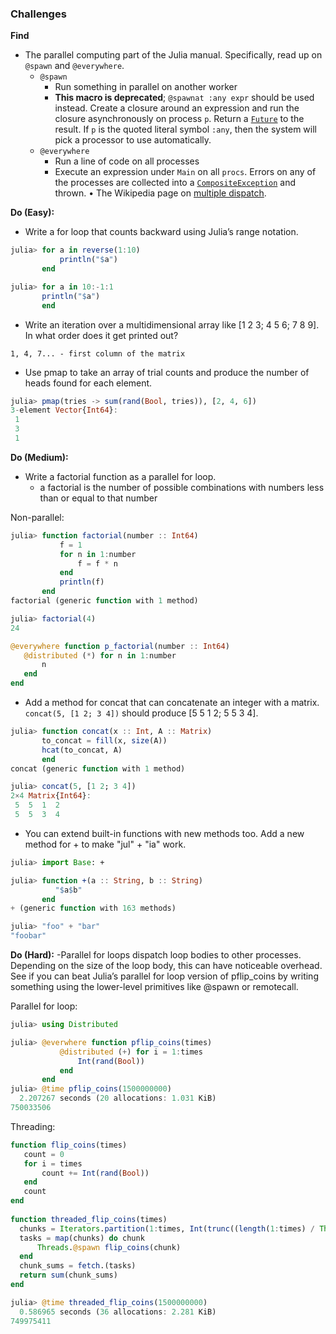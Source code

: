 ### Challenges

**Find**
- The parallel computing part of the Julia manual. Specifically, read up on `@spawn` and `@everywhere`.
	- `@spawn`
		- Run something in parallel on another worker
		- **This macro is deprecated**; `@spawnat :any expr` should be used instead. Create a closure around an expression and run the closure asynchronously on process `p`. Return a [`Future`](https://docs.julialang.org/en/v1/stdlib/Future/#Future) to the result. If `p` is the quoted literal symbol `:any`, then the system will pick a processor to use automatically.
	- `@everywhere`
		- Run a line of code on all processes
		- Execute an expression under `Main` on all `procs`. Errors on any of the processes are collected into a [`CompositeException`](https://docs.julialang.org/en/v1/base/base/#Base.CompositeException) and thrown.
• The Wikipedia page on [multiple dispatch](https://en.wikipedia.org/wiki/Multiple_dispatch).

**Do (Easy):**
- Write a for loop that counts backward using Julia’s range notation.
```julia
julia> for a in reverse(1:10)
           println("$a")
       end

julia> for a in 10:-1:1
	   println("$a")
	   end
```
- Write an iteration over a multidimensional array like [1 2 3; 4 5 6; 7 8 9]. In what order does it get printed out?
```
1, 4, 7... - first column of the matrix
```

- Use pmap to take an array of trial counts and produce the number of heads found for each element.
```julia
julia> pmap(tries -> sum(rand(Bool, tries)), [2, 4, 6])
3-element Vector{Int64}:
 1
 3
 1
```

**Do (Medium):**
- Write a factorial function as a parallel for loop.
	- a factorial is the number of possible combinations with numbers less than or equal to that number

 Non-parallel:
```julia
julia> function factorial(number :: Int64)
           f = 1
           for n in 1:number
               f = f * n
           end
           println(f)
       end
factorial (generic function with 1 method)

julia> factorial(4)
24
```
```julia
@everywhere function p_factorial(number :: Int64)
   @distributed (*) for n in 1:number
	   n
   end
end
```
- Add a method for concat that can concatenate an integer with a matrix. `concat(5, [1 2; 3 4])` should produce [5 5 1 2; 5 5 3 4].
```julia
julia> function concat(x :: Int, A :: Matrix)
       to_concat = fill(x, size(A))
       hcat(to_concat, A)
       end
concat (generic function with 1 method)

julia> concat(5, [1 2; 3 4])
2×4 Matrix{Int64}:
 5  5  1  2
 5  5  3  4
```
- You can extend built-in functions with new methods too. Add a new method for + to make "jul" + "ia" work.
```julia
julia> import Base: +

julia> function +(a :: String, b :: String)
		  "$a$b"
       end
+ (generic function with 163 methods)

julia> "foo" + "bar"
"foobar"
```

**Do (Hard):**
-Parallel for loops dispatch loop bodies to other processes. Depending on the size of the loop body, this can have noticeable overhead. See if you can beat Julia’s parallel for loop version of pflip_coins by writing something using the lower-level primitives like @spawn or remotecall.

Parallel for loop:
```julia
julia> using Distributed

julia> @everwhere function pflip_coins(times)
           @distributed (+) for i = 1:times
               Int(rand(Bool))
           end
       end
julia> @time pflip_coins(1500000000)
  2.207267 seconds (20 allocations: 1.031 KiB)
750033506
```

Threading:
```julia
function flip_coins(times)
   count = 0
   for i = times
	   count += Int(rand(Bool))
   end
   count
end
       
function threaded_flip_coins(times)
  chunks = Iterators.partition(1:times, Int(trunc((length(1:times) / Threads.nthreads()))))
  tasks = map(chunks) do chunk
	  Threads.@spawn flip_coins(chunk)
  end
  chunk_sums = fetch.(tasks)
  return sum(chunk_sums)
end

julia> @time threaded_flip_coins(1500000000)
  0.586965 seconds (36 allocations: 2.281 KiB)
749975411
```

